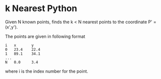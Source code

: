 # k Nearest Python

Given N known points, finds the k < N nearest points to the coordinate P' = (x',y').

The points are given in following format

    i   x       y
    0   23.4    22.4
    1   89.1    34.1
    ...
    N   0.0     3.4

where i is the index number for the point.

